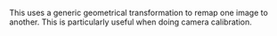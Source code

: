 This uses a generic geometrical transformation to remap one image to another. This is particularly useful when doing camera calibration.
